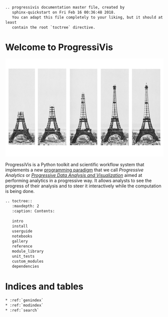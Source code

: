 ```{eval-rst}
.. progressivis documentation master file, created by
   sphinx-quickstart on Fri Feb 16 00:36:48 2018.
   You can adapt this file completely to your liking, but it should at least
   contain the root `toctree` directive.
```

# Welcome to ProgressiVis

![Image of the progressive construction of the Eiffel Tower](images/construction_tour_eiffel.jpg "Progressive construction of the Eiffel Tower")

ProgressiVis is a Python toolkit and scientific workflow system that
implements a new [programming
paradigm](https://en.wikipedia.org/wiki/Programming_paradigm) that we
call *Progressive Analytics* or [*Progressive Data Analysis and
Visualization*](https://www.aviz.fr/Progressive/PDABook) aimed at
performing analytics in a progressive way.  It allows analysts to see
the progress of their analysis and to steer it interactively while the
computation is being done.



```{eval-rst}
.. toctree::
   :maxdepth: 2
   :caption: Contents:

   intro
   install
   userguide
   notebooks
   gallery
   reference
   module_library
   unit_tests
   custom_modules
   dependencies
```

# Indices and tables


```{eval-rst}
* :ref:`genindex`
* :ref:`modindex`
* :ref:`search`
```
